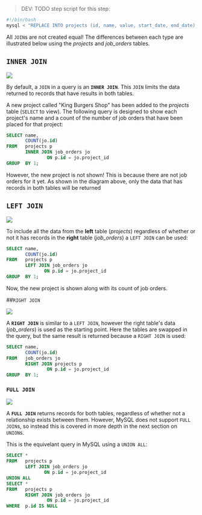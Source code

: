 > DEV: TODO step script for this step:

```sh
#!/bin/bash
mysql < "REPLACE INTO projects (id, name, value, start_date, end_date) VALUES (6, 'King Burgers Shop', 80000, '2018-03-15', '2018-12-01');"
```

All `JOIN`s are not created equal! The differences between each type are illustrated below using the _projects_ and *job_orders* tables.

## `INNER JOIN`

![](https://raw.githubusercontent.com/Codevolve/next/master/courses/original/Database%20Fundamentals/Lessons/assets/SQL.innerJoin.jpg)

By default, a `JOIN` in a query is an **`INNER JOIN`**. This `JOIN` limits the data returned to records that have results in both tables.

A new project called "King Burgers Shop" has been added to the _projects_ table (`SELECT` to view). The following query is designed to show each project's name and a count of the number of job orders that have been placed for that project:

```sql
SELECT name,
       COUNT(jo.id)
FROM   projects p
       INNER JOIN job_orders jo
               ON p.id = jo.project_id
GROUP  BY 1; 
```

However, the new project is not shown! This is because there are not job orders for it yet. As shown in the diagram above, only the data that has records in both tables will be returned

## `LEFT JOIN`

![](https://raw.githubusercontent.com/Codevolve/next/master/courses/original/Database%20Fundamentals/Lessons/assets/SQL.leftJoin.jpg)

To include all the data from the **left** table (_projects_) regardless of whether or not it has records in the **right** table (*job_orders*) a `LEFT JOIN` can be used:

```sql
SELECT name,
       COUNT(jo.id)
FROM   projects p
       LEFT JOIN job_orders jo
              ON p.id = jo.project_id
GROUP  BY 1; 
```

Now, the new project is shown along with its count of job orders.

##`RIGHT JOIN`

![](https://raw.githubusercontent.com/Codevolve/next/master/courses/original/Database%20Fundamentals/Lessons/assets/SQL.rightJoin.jpg)

A **`RIGHT JOIN`** is similar to a `LEFT JOIN`, however the right table's data (*job_orders*) is used as the starting point. Here the tables are swapped in the query, but the same result is returned because a `RIGHT JOIN` is used:

```sql
SELECT name,
       COUNT(jo.id)
FROM   job_orders jo
       RIGHT JOIN projects p
               ON p.id = jo.project_id
GROUP  BY 1; 
```

### `FULL JOIN`
![](https://raw.githubusercontent.com/Codevolve/next/master/courses/original/Database%20Fundamentals/Lessons/assets/SQL.fullOuterJoin.jpg)

A **`FULL JOIN`** returns records for both tables, regardless of whether not a relationship exists between them. However, MySQL does not support `FULL JOIN`s, so instead this is covered in more depth in the next section on `UNION`s.

This is the equivelant query in MySQL using a `UNION ALL`:

```sql
SELECT *
FROM   projects p
       LEFT JOIN job_orders jo
              ON p.id = jo.project_id
UNION ALL
SELECT *
FROM   projects p
       RIGHT JOIN job_orders jo
               ON p.id = jo.project_id
WHERE  p.id IS NULL 
```
